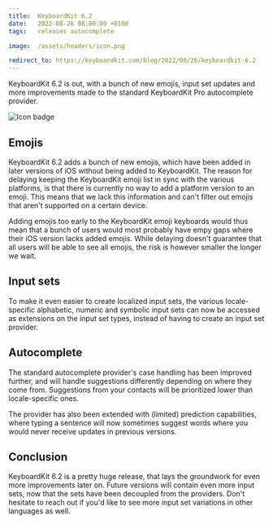 ```yaml
---
title:  KeyboardKit 6.2
date:   2022-08-26 08:00:00 +0100
tags:   releases autocomplete

image:  /assets/headers/icon.png

redirect_to: https://keyboardkit.com/blog/2022/08/26/keyboardkit-6.2
---
```


KeyboardKit 6.2 is out, with a bunch of new emojis, input set updates and more improvements made to the standard KeyboardKit Pro autocomplete provider.

![Icon badge]({{page.image}})


## Emojis

KeyboardKit 6.2 adds a bunch of new emojis, which have been added in later versions of iOS without being added to KeyboardKit. The reason for delaying keeping the KeyboardKit emoji list in sync with the various platforms, is that there is currently no way to add a platform version to an emoji. This means that we lack this information and can't filter out emojis that aren't supported on a certain device.

Adding emojis too early to the KeyboardKit emoji keyboards would thus mean that a bunch of users would most probably have empy gaps where their iOS version lacks added emojis. While delaying doesn't guarantee that all users will be able to see all emojis, the risk is however smaller the longer we wait.


## Input sets

To make it even easier to create localized input sets, the various locale-specific alphabetic, numeric and symbolic input sets can now be accessed as extensions on the input set types, instead of having to create an input set provider.


## Autocomplete

The standard autocomplete provider's case handling has been improved further, and will handle suggestions differently depending on where they come from. Suggestions from your contacts will be prioritized lower than locale-specific ones.

The provider has also been extended with (limited) prediction capabilities, where typing a sentence will now sometimes suggest words where you would never receive updates in previous versions.


## Conclusion

KeyboardKit 6.2 is a pretty huge release, that lays the groundwork for even more improvements later on. Future versions will contain even more input sets, now that the sets have been decoupled from the providers. Don't hesitate to reach out if you'd like to see more input set variations in other languages as well.